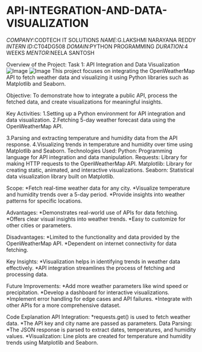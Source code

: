 # API-INTEGRATION-AND-DATA-VISUALIZATION
*COMPANY*:CODTECH IT SOLUTIONS
*NAME*:G.LAKSHMI NARAYANA REDDY
*INTERN ID*:CT04DG508
*DOMAIN*:PYTHON PROGRAMMING
*DURATION*:4 WEEKS
*MENTOR*:NEELA SANTOSH

Overview of the Project:
Task 1: API Integration and Data Visualization
![Image](https://github.com/user-attachments/assets/28c0f9fe-dc7b-481a-aa22-cbc42eeb2172)
![Image](https://github.com/user-attachments/assets/08220532-d08b-445e-95bc-0a4a9e9e3097)
This project focuses on integrating the OpenWeatherMap API to fetch weather data and visualizing it using Python libraries such as Matplotlib and Seaborn.

Objective:
To demonstrate how to integrate a public API, process the fetched data, and create visualizations for meaningful insights.

Key Activities:
1.Setting up a Python environment for API integration and data visualization.
2.Fetching 5-day weather forecast data using the OpenWeatherMap API.

3.Parsing and extracting temperature and humidity data from the API response.
4.Visualizing trends in temperature and humidity over time using Matplotlib and Seaborn.
Technologies Used:
Python: Programming language for API integration and data manipulation.
Requests: Library for making HTTP requests to the OpenWeatherMap API.
Matplotlib: Library for creating static, animated, and interactive visualizations.
Seaborn: Statistical data visualization library built on Matplotlib.

Scope:
*Fetch real-time weather data for any city.
*Visualize temperature and humidity trends over a 5-day period.
*Provide insights into weather patterns for specific locations.

Advantages:
*Demonstrates real-world use of APIs for data fetching.
*Offers clear visual insights into weather trends.
*Easy to customize for other cities or parameters.

Disadvantages:
*Limited to the functionality and data provided by the OpenWeatherMap API.
*Dependent on internet connectivity for data fetching.

Key Insights:
*Visualization helps in identifying trends in weather data effectively.
*API integration streamlines the process of fetching and processing data.

Future Improvements:
*Add more weather parameters like wind speed or precipitation.
*Develop a dashboard for interactive visualizations.
*Implement error handling for edge cases and API failures.
*Integrate with other APIs for a more comprehensive dataset.

Code Explanation
API Integration:
*requests.get() is used to fetch weather data.
*The API key and city name are passed as parameters.
Data Parsing:
*The JSON response is parsed to extract dates, temperatures, and humidity values.
*Visualization:
Line plots are created for temperature and humidity trends using Matplotlib and Seaborn.
